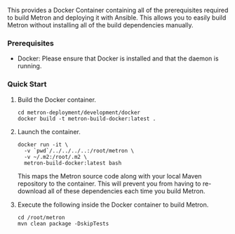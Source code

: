 <!--
Licensed to the Apache Software Foundation (ASF) under one
or more contributor license agreements.  See the NOTICE file
distributed with this work for additional information
regarding copyright ownership.  The ASF licenses this file
to you under the Apache License, Version 2.0 (the
"License"); you may not use this file except in compliance
with the License.  You may obtain a copy of the License at

    http://www.apache.org/licenses/LICENSE-2.0

Unless required by applicable law or agreed to in writing, software
distributed under the License is distributed on an "AS IS" BASIS,
WITHOUT WARRANTIES OR CONDITIONS OF ANY KIND, either express or implied.
See the License for the specific language governing permissions and
limitations under the License.
-->

This provides a Docker Container containing all of the prerequisites required to build Metron and deploying it with Ansible.  This allows you to easily build Metron without installing all of the build dependencies manually.

### Prerequisites

* Docker: Please ensure that Docker is installed and that the daemon is running.

### Quick Start

1. Build the Docker container.
    ```
    cd metron-deployment/development/docker
    docker build -t metron-build-docker:latest .
    ```

1. Launch the container.
    ```
    docker run -it \
      -v `pwd`/../../../..:/root/metron \
      -v ~/.m2:/root/.m2 \
      metron-build-docker:latest bash
    ```

    This maps the Metron source code along with your local Maven repository to the container.  This will prevent you from having to re-download all of these dependencies each time you build Metron.

1. Execute the following inside the Docker container to build Metron.

    ```
    cd /root/metron
    mvn clean package -DskipTests

